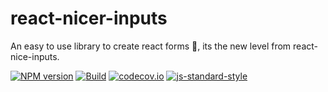 # react-nicer-inputs

An easy to use library to create react forms 📝, its the new level from react-nice-inputs.

[![NPM version](https://img.shields.io/npm/v/react-nicer-inputs.svg?style=flat-square)](https://www.npmjs.com/package/react-nicer-inputs)
[![Build](https://travis-ci.com/wbarahona/react-nicer-inputs.svg?branch=master)](https://travis-ci.com/wbarahona/react-nicer-inputs)
[![codecov.io](https://codecov.io/github/wbarahona/react-nicer-inputs/coverage.svg?branch=master)](https://codecov.io/github/wbarahona/react-nicer-inputs?branch=master)
[![js-standard-style](https://img.shields.io/badge/code%20style-standard-brightgreen.svg)](http://standardjs.com/)
